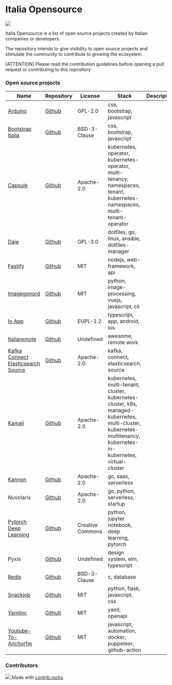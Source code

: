 # Italia Opensource

<img src='https://img.shields.io/badge/projects-18-green'>

Italia Opensource is a list of open source projects created by Italian companies or developers.

The repository intends to give visibility to open source projects and stimulate the community to contribute to growing the ecosystem.

[ATTENTION] Please read the contribution guidelines before opening a pull request or contributing to this repository

### Open source projects

| Name                                                                                                               | Repository                                                                   | License          | Stack                                                                                                                                                             | Description |
| ------------------------------------------------------------------------------------------------------------------ | ---------------------------------------------------------------------------- | ---------------- | ----------------------------------------------------------------------------------------------------------------------------------------------------------------- | ----------- |
| [Arduino](https://www.arduino.cc/en/software/)                                                                     | [Github](https://github.com/arduino/Arduino)                                 | GPL-2.0          | css, bootstrap, javascript                                                                                                                                        |             |
| [Bootstrap Italia](https://developers.italia.it)                                                                   | [Github](https://github.com/italia/bootstrap-italia)                         | BSD-3-Clause     | css, bootstrap, javascript                                                                                                                                        |             |
| [Capsule](https://clastix.io/capsule)                                                                              | [Github](https://github.com/clastix/capsule)                                 | Apache-2.0       | kubernetes, operator, kubernetes-operator, multi-tenancy, namespaces, tenant, kubernetes-namespaces, multi-tenant-operator                                        |             |
| [Daje](https://github.com/Schrodinger-Hat/daje)                                                                    | [Github](https://github.com/Schrodinger-Hat/daje)                            | GPL-3.0          | dotfiles, go, linux, ansible, dotfiles-manager                                                                                                                    |             |
| [Fastify](https://www.fastify.io/)                                                                                 | [Github](https://github.com/fastify/fastify)                                 | MIT              | nodejs, web-framework, api                                                                                                                                        |             |
| [Imagegonord](https://ign.schrodinger-hat.it/)                                                                     | [Github](https://github.com/Schrodinger-Hat/ImageGoNord)                     | MIT              | python, image-processing, vuejs, javascript, cli                                                                                                                  |             |
| [Io App](https://io.italia.it)                                                                                     | [Github](https://github.com/pagopa/io-app)                                   | EUPL-1.2         | typescript, app, android, ios                                                                                                                                     |             |
| [Italiaremote](https://italiaremote.com/companies)                                                                 | [Github](https://github.com/italiaremote/awesome-italia-remote)              | Undefined        | awesome, remote work                                                                                                                                              |             |
| [Kafka Connect Elasticsearch Source](https://www.confluent.io/hub/dariobalinzo/kafka-connect-elasticsearch-source) | [Github](https://github.com/DarioBalinzo/kafka-connect-elasticsearch-source) | Apache-2.0       | kafka, connect, elasticsearch, source                                                                                                                             |             |
| [Kamaji](https://clastix.io/kamaji)                                                                                | [Github](https://github.com/clastix/kamaji)                                  | Apache-2.0       | kubernetes, multi-tenant, cluster, kubernetes-cluster, k8s, managed-kubernetes, multi-cluster, kubernetes-multitenancy, kubernetes-in-kubernetes, virtual-cluster |             |
| [Kannon](https://www.kannon.email/)                                                                                | [Github](https://github.com/Schrodinger-Hat/kannon)                          | Apache-2.0       | go, saas, serverless                                                                                                                                              |             |
| Nuvolaris                                                                                                          | [Github](https://github.com/nuvolaris/nuvolaris)                             | Apache-2.0       | go, python, serverless, startup                                                                                                                                   |             |
| [Pytorch Deep Learning](https://atcold.github.io/pytorch-Deep-Learning/)                                           | [Github](https://github.com/Atcold/pytorch-Deep-Learning)                    | Creative Commons | python, jupyter notebook, deep learning, pytorch                                                                                                                  |             |
| Pyxis                                                                                                              | [Github](https://github.com/primait/pyxis)                                   | Undefined        | design system, elm, typescript                                                                                                                                    |             |
| [Redis](https://redis.io)                                                                                          | [Github](https://github.com/redis/redis)                                     | BSD-3-Clause     | c, database                                                                                                                                                       |             |
| [Snackjob](https://jobs.schrodinger-hat.it/)                                                                       | [Github](https://github.com/Schrodinger-Hat/snackjob)                        | MIT              | python, flask, javascript, css                                                                                                                                    |             |
| [Yamlinc](https://www.javanile.org)                                                                                | [Github](https://www.github.com/javanile/yamlinc)                            | MIT              | yaml, openapi                                                                                                                                                     |             |
| [Youtube-To-Anchorfm](https://github.com/Schrodinger-Hat/youtube-to-anchorfm)                                      | [Github](https://github.com/Schrodinger-Hat/youtube-to-anchorfm)             | MIT              | javascript, automation, docker, puppeteer, github-action                                                                                                          |             |

### Contributors

<a href="https://github.com/italia-opensource/awesome-italia-opensource/graphs/contributors"> <img src="https://contrib.rocks/image?repo=italia-opensource/awesome-italia-opensource" /> </a> Made with [contrib.rocks](https://contrib.rocks).
